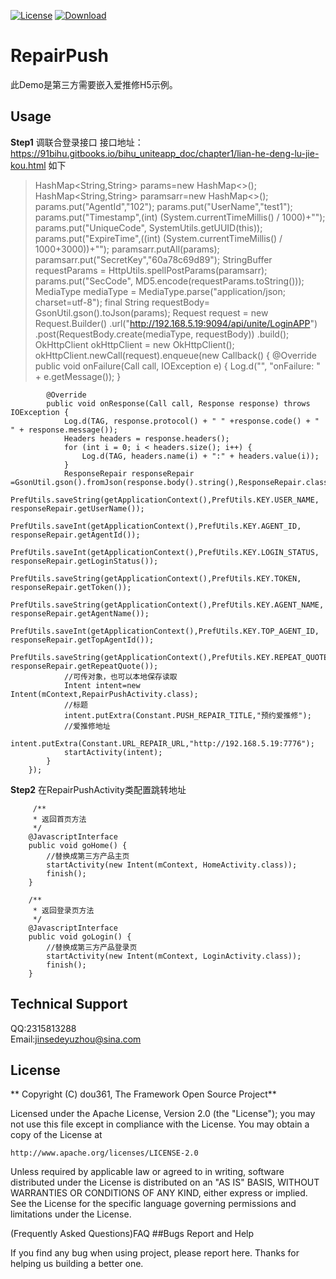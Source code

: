 [![License](https://img.shields.io/badge/license-Apache%202-green.svg)](https://www.apache.org/licenses/LICENSE-2.0)
[![Download](https://api.bintray.com/packages/tangsiyuan/maven/myokhttp/images/download.svg) ](https://bintray.com/tangsiyuan/maven/myokhttp/_latestVersion)
# RepairPush
  此Demo是第三方需要嵌入爱推修H5示例。
  
 ## Usage
 **Step1**
  调联合登录接口  接口地址：https://91bihu.gitbooks.io/bihu_uniteapp_doc/chapter1/lian-he-deng-lu-jie-kou.html
  如下
  
 >   HashMap<String,String> params=new HashMap<>();
        HashMap<String,String> paramsarr=new HashMap<>();
        params.put("AgentId","102");
        params.put("UserName","test1");
        params.put("Timestamp",(int) (System.currentTimeMillis() / 1000)+"");
        params.put("UniqueCode", SystemUtils.getUUID(this));
        params.put("ExpireTime",((int) (System.currentTimeMillis() / 1000+3000))+"");
        paramsarr.putAll(params);
        paramsarr.put("SecretKey","60a78c69d89");
        StringBuffer requestParams = HttpUtils.spellPostParams(paramsarr);
        params.put("SecCode", MD5.encode(requestParams.toString()));
        MediaType mediaType = MediaType.parse("application/json; charset=utf-8");
        final String requestBody= GsonUtil.gson().toJson(params);
        Request request = new Request.Builder()
                .url("http://192.168.5.19:9094/api/unite/LoginAPP")
                .post(RequestBody.create(mediaType, requestBody))
                .build();
        OkHttpClient okHttpClient = new OkHttpClient();
        okHttpClient.newCall(request).enqueue(new Callback() {
            @Override
            public void onFailure(Call call, IOException e) {
                Log.d("", "onFailure: " + e.getMessage());
            }

            @Override
            public void onResponse(Call call, Response response) throws IOException {
                Log.d(TAG, response.protocol() + " " +response.code() + " " + response.message());
                Headers headers = response.headers();
                for (int i = 0; i < headers.size(); i++) {
                    Log.d(TAG, headers.name(i) + ":" + headers.value(i));
                }
                ResponseRepair responseRepair =GsonUtil.gson().fromJson(response.body().string(),ResponseRepair.class);
                PrefUtils.saveString(getApplicationContext(),PrefUtils.KEY.USER_NAME, responseRepair.getUserName());
                PrefUtils.saveInt(getApplicationContext(),PrefUtils.KEY.AGENT_ID, responseRepair.getAgentId());
                PrefUtils.saveInt(getApplicationContext(),PrefUtils.KEY.LOGIN_STATUS, responseRepair.getLoginStatus());
                PrefUtils.saveString(getApplicationContext(),PrefUtils.KEY.TOKEN, responseRepair.getToken());
                PrefUtils.saveString(getApplicationContext(),PrefUtils.KEY.AGENT_NAME, responseRepair.getAgentName());
                PrefUtils.saveInt(getApplicationContext(),PrefUtils.KEY.TOP_AGENT_ID, responseRepair.getTopAgentId());
                PrefUtils.saveString(getApplicationContext(),PrefUtils.KEY.REPEAT_QUOTE, responseRepair.getRepeatQuote());
                //可传对象，也可以本地保存读取
                Intent intent=new Intent(mContext,RepairPushActivity.class);
                //标题
                intent.putExtra(Constant.PUSH_REPAIR_TITLE,"预约爱推修");
                //爱推修地址
                intent.putExtra(Constant.URL_REPAIR_URL,"http://192.168.5.19:7776");
                startActivity(intent);
            }
        }); 
        
   **Step2**
   在RepairPushActivity类配置跳转地址
   >
         /**
         * 返回首页方法
         */
        @JavascriptInterface
        public void goHome() {
            //替换成第三方产品主页
            startActivity(new Intent(mContext, HomeActivity.class));
            finish();
        }

        /**
         * 返回登录页方法
         */
        @JavascriptInterface
        public void goLogin() {
            //替换成第三方产品登录页
            startActivity(new Intent(mContext, LoginActivity.class));
            finish();
        }
      
 
 
 ## Technical Support 
QQ:2315813288  
Email:jinsedeyuzhou@sina.com  

## License

** Copyright (C) dou361, The Framework Open Source Project**

Licensed under the Apache License, Version 2.0 (the "License");
you may not use this file except in compliance with the License.
You may obtain a copy of the License at

    http://www.apache.org/licenses/LICENSE-2.0

Unless required by applicable law or agreed to in writing, software
distributed under the License is distributed on an "AS IS" BASIS,
WITHOUT WARRANTIES OR CONDITIONS OF ANY KIND, either express or implied.
See the License for the specific language governing permissions and
limitations under the License.

(Frequently Asked Questions)FAQ
##Bugs Report and Help

If you find any bug when using project, please report here. Thanks for helping us building a better one.
